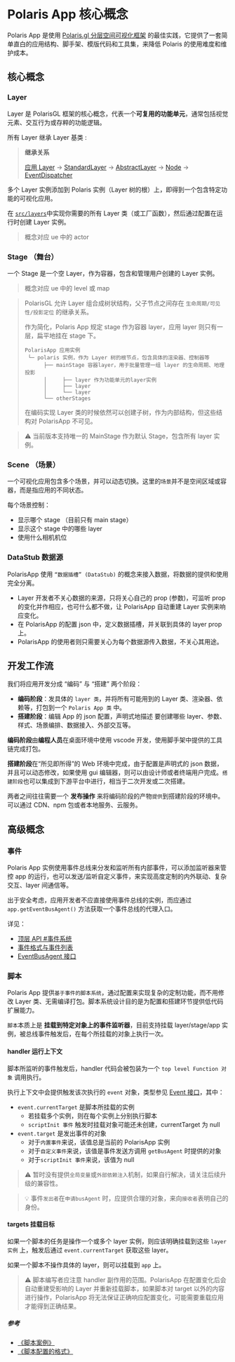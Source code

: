 # Polaris App 核心概念

Polaris App 是使用 [Polaris.gl 分层空间可视化框架](https://github.com/alibaba/spatial-data-vis-framework) 的最佳实践，它提供了一套简单直白的应用结构、脚手架、模版代码和工具集，来降低 Polaris 的使用难度和维护成本。

## 核心概念

### Layer

Layer 是 PolarisGL 框架的核心概念，代表一个**可复用的功能单元**，通常包括视觉元素、交互行为或存粹的功能逻辑。

所有 Layer 继承 Layer 基类 :

> **继承关系**
>
> [应用 Layer](../src/layers/) -> [StandardLayer](https://github.com/alibaba/spatial-data-vis-framework/blob/dev/packages/core/gsi/src/layer/StandardLayer.ts) -> [AbstractLayer](https://github.com/alibaba/spatial-data-vis-framework/blob/dev/packages/core/base/src/Layer.ts) -> [Node](https://github.com/alibaba/spatial-data-vis-framework/blob/dev/packages/core/base/src/Node.ts) -> [EventDispatcher](https://github.com/alibaba/spatial-data-vis-framework/blob/dev/packages/core/base/src/EventDispatcher.ts)

多个 Layer 实例添加到 Polaris 实例（Layer 树的根）上，即得到一个包含特定功能的可视化应用。

在 [`src/layers`](../src/layers/)中实现你需要的所有 Layer 类（或工厂函数），然后通过配置在运行时创建 Layer 实例。

> 概念对应 ue 中的 actor

### Stage （舞台）

一个 Stage 是一个空 Layer，作为容器，包含和管理用户创建的 Layer 实例。

> 概念对应 ue 中的 level 或 map

> PolarisGL 允许 Layer 组合成树状结构，父子节点之间存在 `生命周期/可见性/投影定位` 的继承关系。
>
> 作为简化，Polaris App 规定 stage 作为容器 layer，应用 layer 则只有一层，扁平地挂在 stage 下。
>
> ```
> PolarisApp 应用实例
>  └─ polaris 实例，作为 Layer 树的根节点，包含具体的渲染器、控制器等
>       ├── mainStage 容器layer，用于批量管理一组 layer 的生命周期、地理投影
>       │     ├── layer 作为功能单元的layer实例
>       │     ├── layer
>       │     └── layer
>       └── otherStages
> ```
>
> 在编码实现 Layer 类的时候依然可以创建子树，作为内部结构，但这些结构对 PolarisApp 不可见。

> ⚠️ 当前版本支持唯一的 MainStage 作为默认 Stage，包含所有 layer 实例。

### Scene （场景）

一个可视化应用包含多个场景，并可以动态切换。这里的`场景`并不是空间区域或容器，而是指应用的不同状态。

每个场景控制：

-   显示哪个 stage （目前只有 main stage）
-   显示这个 stage 中的哪些 layer
-   使用什么相机机位

### DataStub 数据源

PolarisApp 使用 `“数据插槽” (DataStub)` 的概念来接入数据，将数据的提供和使用完全分离。

-   Layer 开发者不关心数据的来源，只将关心自己的 prop (参数)，可监听 prop 的变化并作相应，也可什么都不做，让 PolarisApp 自动重建 Layer 实例来响应变化。
-   在 PolarisApp 的配置 json 中，定义数据插槽，并关联到具体的 layer prop 上。
-   PolarisApp 的使用者则只需要关心为每个数据源传入数据，不关心其用途。

## 开发工作流

我们将应用开发分成 “编码” 与 “搭建” 两个阶段：

-   **编码阶段**：发具体的 `layer 类`，并将所有可能用到的 Layer 类、渲染器、依赖等，打包到一个 `Polaris App 类` 中。
-   **搭建阶段**：编辑 App 的 json 配置，声明式地描述 要创建哪些 layer、参数、样式、场景编排、数据接入、外部交互等。

**编码阶段**由**编程人员**在桌面环境中使用 vscode 开发，使用脚手架中提供的工具链完成打包。

**搭建阶段**在“所见即所得”的 Web 环境中完成，由于配置是声明式的 json 数据，并且可以动态修改，如果使用 gui 编辑器，则可以由设计师或者终端用户完成。`搭建阶段`也可以集成到下游平台中进行，相当于二次开发或二次搭建。

两者之间往往需要一个 **发布操作** 来将编码阶段的产物`提供`到搭建阶段的环境中。可以通过 CDN、npm 包或者本地服务、云服务。

## 高级概念

### 事件

Polaris App 实例使用事件总线来分发和监听所有内部事件，可以添加监听器来管控 app 的运行，也可以发送/监听自定义事件，来实现高度定制的内外联动、复杂交互、layer 间通信等。

出于安全考虑，应用开发者不应直接使用事件总线的实例，而应通过 `app.getEventBusAgent()` 方法获取一个事件总线的代理入口。

详见：

-   [顶层 API #事件系统](./顶层API.md#事件系统)
-   [事件格式与事件列表](../src/private/event/events.ts)
-   [EventBusAgent 接口](../src/private/event/bus.ts)

### 脚本

Polaris App 提供`基于事件的脚本系统`，通过配置来实现复杂的定制功能，而不用修改 Layer 类、无需编译打包。脚本系统设计目的是为配置和搭建环节提供低代码扩展能力。

`脚本`本质上是 **挂载到特定对象上的事件监听器**，目前支持挂载 layer/stage/app 实例，被总线事件触发后，在每个所挂载的对象上执行一次。

#### handler 运行上下文

脚本所监听的事件触发后，handler 代码会被包装为一个 `top level Function 对象` 调用执行。

执行上下文中会提供触发该次执行的 `event` 对象，类型参见 [Event 接口](../src//private/event/events.ts)，其中：

-   `event.currentTarget` 是脚本所挂载的实例
    -   若挂载多个实例，则在每个实例上分别执行脚本
    -   `scriptInit 事件` 触发时挂载对象可能还未创建，currentTarget 为 null
-   `event.target` 是发出事件的对象
    -   对于`内置事件`来说，该值总是当前的 PolarisApp 实例
    -   对于`自定义事件`来说，该值是事件发送方调用 `getBusAgent` 时提供的对象
    -   对于`scriptInit 事件`来说，该值为 null

> ⚠️ 暂时没有提供`全局变量`或`外部依赖注入`机制，如果自行解决，请关注后续升级的兼容性。

> 💡 事件`发出者`在`申请busAgent` 时，应提供合理的对象，来向`接收者`表明自己的身份。

#### targets 挂载目标

如果一个脚本的任务是操作一个或多个 layer 实例，则应该明确挂载到这些 `layer 实例` 上，触发后通过 `event.currentTarget` 获取这些 layer。

如果一个脚本不操作具体的 layer，则可以挂载到 `app` 上。

> ⚠️ 脚本编写者应注意 handler 副作用的范围。PolarisApp 在配置变化后会自动重建受影响的 Layer 并重新挂载脚本，如果脚本对 target 以外的内容进行操作，PolarisApp 将无法保证正确响应配置变化，可能需要重载应用才能得到正确结果。

##### 参考

-   [《脚本案例》](./script_examples.js)
-   [《脚本配置的格式》](../src/private/schema/scripts.ts)
